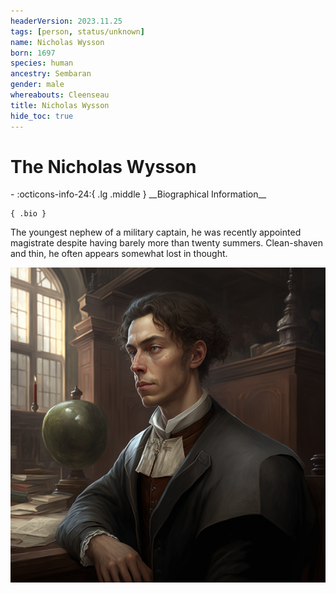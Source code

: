 ```yaml
---
headerVersion: 2023.11.25
tags: [person, status/unknown]
name: Nicholas Wysson
born: 1697
species: human
ancestry: Sembaran
gender: male
whereabouts: Cleenseau
title: Nicholas Wysson
hide_toc: true
---
```

# The Nicholas Wysson
<div class="grid cards ext-narrow-margin ext-one-column" markdown>
- :octicons-info-24:{ .lg .middle } __Biographical Information__

    { .bio }

</div>


The youngest nephew of a military captain, he was recently appointed magistrate despite having barely more than twenty summers. Clean-shaven and thin, he often appears somewhat lost in thought.

![Nicholas Wysson](../../assets/nicholas-wysson.png)